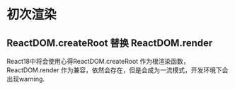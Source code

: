 # 初次渲染

##  ReactDOM.createRoot 替换 ReactDOM.render

React18中将会使用心得ReactDOM.createRoot 作为根渲染函数，ReactDOM.render 作为兼容，依然会存在，但是会成为一流模式，开发环境下会出现warning.

